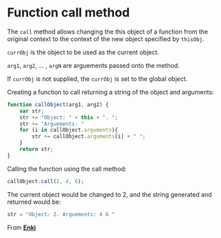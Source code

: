 # Function call method 

The `call` method allows changing the this object of a function from the original context to the context of the new object specified by `thisObj`. 

`currObj` is the object to be used as the current object. 

`arg1`, `arg2`, ... , `argN` are arguements passed onto the method. 

If `currObj` is not supplied, the `currObj` is set to the global object. 

Creating a function to call returning a string of the object and arguments: 

```javascript
function callObject(arg1, arg2) {
	var str; 
	str += "Object: " + this + ". ";
	str += "Arguements: "
	for (i in callObject.arguments){
		str += callObject.arguments[i] + " ";
	}
	return str; 
}  
```

Calling the function using the call method: 

```javascript
callObject.call(2, 4, 6);
```

The current object would be changed to 2, and the string generated and returned would be: 

```javascript
str = "Object: 2. Arguements: 4 6 "
```



From [**Enki**](https://www.enki.com/)


